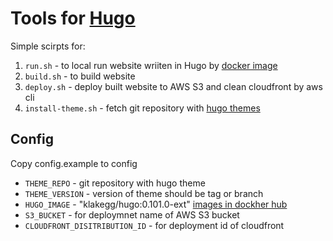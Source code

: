 # Tools for [Hugo](https://gohugo.io/)  

Simple scirpts for:
  
  1. `run.sh` - to local run website wriiten in Hugo by [docker image](https://hub.docker.com/r/klakegg/hugo/)
  2. `build.sh` - to build website
  3. `deploy.sh` - deploy built website to AWS S3 and clean cloudfront by aws cli
  4. `install-theme.sh` - fetch git repository with [hugo themes](https://themes.gohugo.io/)

## Config

Copy config.example to config
  - `THEME_REPO` - git repository with hugo theme 
  - `THEME_VERSION` - version of theme should be tag or branch  
  - `HUGO_IMAGE` - "klakegg/hugo:0.101.0-ext" [images in dockher hub](https://hub.docker.com/r/klakegg/hugo/) 
  - `S3_BUCKET` -  for deploymnet name of AWS S3 bucket 
  - `CLOUDFRONT_DISITRIBUTION_ID` - for deployment id of cloudfront 
